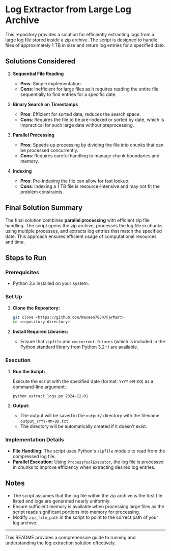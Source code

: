 # Log Extractor from Large Log Archive

This repository provides a solution for efficiently extracting logs from a large log file stored inside a zip archive. The script is designed to handle files of approximately 1 TB in size and return log entries for a specified date.

## Solutions Considered

1. **Sequential File Reading**
   - **Pros**: Simple implementation.
   - **Cons**: Inefficient for large files as it requires reading the entire file sequentially to find entries for a specific date.

2. **Binary Search on Timestamps**
   - **Pros**: Efficient for sorted data, reduces the search space.
   - **Cons**: Requires the file to be pre-indexed or sorted by date, which is impractical for such large data without preprocessing.

3. **Parallel Processing**
   - **Pros**: Speeds up processing by dividing the file into chunks that can be processed concurrently.
   - **Cons**: Requires careful handling to manage chunk boundaries and memory.

4. **Indexing**
   - **Pros**: Pre-indexing the file can allow for fast lookup.
   - **Cons**: Indexing a 1 TB file is resource-intensive and may not fit the problem constraints.

## Final Solution Summary

The final solution combines **parallel processing** with efficient zip file handling. The script opens the zip archive, processes the log file in chunks using multiple processes, and extracts log entries that match the specified date. This approach ensures efficient usage of computational resources and time.

## Steps to Run

### Prerequisites

- Python 3.x installed on your system.

### Set Up

1. **Clone the Repository:**
   ```bash
   git clone <https://github.com/Naveen7854/FarMart>
   cd <repository-directory>
   ```

2. **Install Required Libraries:**
   - Ensure that `zipfile` and `concurrent.futures` (which is included in the Python standard library from Python 3.2+) are available.

### Execution

1. **Run the Script:**

   Execute the script with the specified date (format: `YYYY-MM-DD`) as a command-line argument:

   ```bash
   python extract_logs.py 2024-12-01
   ```

2. **Output:**
   
   - The output will be saved in the `output/` directory with the filename `output_YYYY-MM-DD.txt`.
   - The directory will be automatically created if it doesn't exist.

### Implementation Details

- **File Handling:** The script uses Python's `zipfile` module to read from the compressed log file.
- **Parallel Execution:** Using `ProcessPoolExecutor`, the log file is processed in chunks to improve efficiency when extracting desired log entries.

## Notes

- The script assumes that the log file within the zip archive is the first file listed and logs are generated nearly uniformly.
- Ensure sufficient memory is available when processing large files as the script reads significant portions into memory for processing.
- Modify `zip_file_path` in the script to point to the correct path of your log archive.

---

This README provides a comprehensive guide to running and understanding the log extraction solution effectively.
